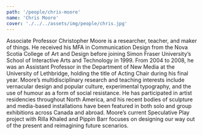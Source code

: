 ```yaml
---
path: '/people/chris-moore'
name: 'Chris Moore'
cover: './../../assets/img/people/chris.jpg'
---
```


Associate Professor Christopher Moore is a researcher, teacher, and maker of things. He received his MFA in Communication Design from the Nova Scotia College of Art and Design before joining Simon Fraser University’s School of Interactive Arts and Technology in 1999. From 2004 to 2008, he was an Assistant Professor in the Department of New Media at the University of Lethbridge, holding the title of Acting Chair during his final year. Moore’s multidisciplinary research and teaching interests include vernacular design and popular culture, experimental typography, and the use of humour as a form of social resistance. He has participated in artist residencies throughout North America, and his recent bodies of sculpture and media-based installations have been featured in both solo and group exhibitions across Canada and abroad. Moore’s current Speculative Play project with Rilla Khaled and Pippin Barr focuses on designing our way out of the present and reimagining future scenarios.

